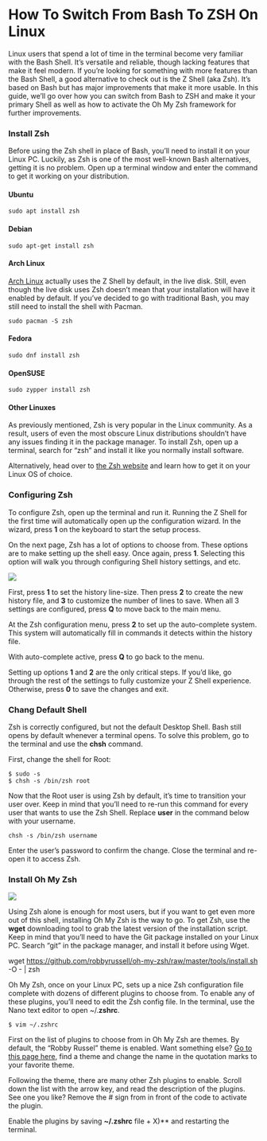 # How To Switch From Bash To ZSH On Linux

Linux users that spend a lot of time in the terminal become very familiar with the Bash Shell. It’s versatile and reliable, though lacking features that make it feel modern. If you’re looking for something with more features than the Bash Shell, a good alternative to check out is the Z Shell (aka Zsh). It’s based on Bash but has major improvements that make it more usable. In this guide, we’ll go over how you can switch from Bash to ZSH and make it your primary Shell as well as how to activate the Oh My Zsh framework for further improvements.

### Install Zsh

Before using the Zsh shell in place of Bash, you’ll need to install it on your Linux PC. Luckily, as Zsh is one of the most well-known Bash alternatives, getting it is no problem. Open up a terminal window and enter the command to get it working on your distribution.

#### Ubuntu

```
sudo apt install zsh
```

#### Debian

```
sudo apt-get install zsh
```

#### Arch Linux

[Arch Linux](https://www.addictivetips.com/ubuntu-linux-tips/how-to-install-arch-linux/) actually uses the Z Shell by default, in the live disk. Still, even though the live disk uses Zsh doesn’t mean that your installation will have it enabled by default. If you’ve decided to go with traditional Bash, you may still need to install the shell with Pacman.

```
sudo pacman -S zsh
```

#### Fedora

```
sudo dnf install zsh
```

#### OpenSUSE

```
sudo zypper install zsh
```

#### Other Linuxes

As previously mentioned, Zsh is very popular in the Linux community. As a result, users of even the most obscure Linux distributions shouldn’t have any issues finding it in the package manager. To install Zsh, open up a terminal, search for “zsh” and install it like you normally install software.

Alternatively, head over to [the Zsh website](http://www.zsh.org/) and learn how to get it on your Linux OS of choice.

### Configuring Zsh

To configure Zsh, open up the terminal and run it. Running the Z Shell for the first time will automatically open up the configuration wizard. In the wizard, press **1** on the keyboard to start the setup process.

On the next page, Zsh has a lot of options to choose from. These options are to make setting up the shell easy. Once again, press **1**. Selecting this option will walk you through configuring Shell history settings, and etc.

[![](https://cloud.addictivetips.com/wp-content/uploads/2018/06/zsh-1.png)](https://www.addictivetips.com/ubuntu-linux-tips/switch-from-bash-to-zsh-on-linux/attachment/zsh-1/)

First, press **1** to set the history line-size. Then press **2** to create the new history file, and **3** to customize the number of lines to save. When all 3 settings are configured, press **Q** to move back to the main menu.

At the Zsh configuration menu, press **2** to set up the auto-complete system. This system will automatically fill in commands it detects within the history file.

With auto-complete active, press **Q** to go back to the menu.

Setting up options **1** and **2** are the only critical steps. If you’d like, go through the rest of the settings to fully customize your Z Shell experience. Otherwise, press **0** to save the changes and exit.

### Chang Default Shell

Zsh is correctly configured, but not the default Desktop Shell. Bash still opens by default whenever a terminal opens. To solve this problem, go to the terminal and use the **chsh** command.

First, change the shell for Root:

```
$ sudo -s
$ chsh -s /bin/zsh root
```

Now that the Root user is using Zsh by default, it’s time to transition your user over. Keep in mind that you’ll need to re-run this command for every user that wants to use the Zsh Shell. Replace **user** in the command below with your username.

```
chsh -s /bin/zsh username
```

Enter the user’s password to confirm the change. Close the terminal and re-open it to access Zsh.

### Install Oh My Zsh

[![](https://cloud.addictivetips.com/wp-content/uploads/2018/06/zsh-themes.png)](https://www.addictivetips.com/ubuntu-linux-tips/switch-from-bash-to-zsh-on-linux/attachment/zsh-themes/)

Using Zsh alone is enough for most users, but if you want to get even more out of this shell, installing Oh My Zsh is the way to go. To get Zsh, use the **wget** downloading tool to grab the latest version of the installation script. Keep in mind that you’ll need to have the Git package installed on your Linux PC. Search “git” in the package manager, and install it before using Wget.

wget https://github.com/robbyrussell/oh-my-zsh/raw/master/tools/install.sh -O - | zsh

Oh My Zsh, once on your Linux PC, sets up a nice Zsh configuration file complete with dozens of different plugins to choose from. To enable any of these plugins, you’ll need to edit the Zsh config file. In the terminal, use the Nano text editor to open ~/.**zshrc**.

```
$ vim ~/.zshrc
```

First on the list of plugins to choose from in Oh My Zsh are themes. By default, the “Robby Russel” theme is enabled. Want something else? [Go to this page here](https://github.com/robbyrussell/oh-my-zsh/wiki/Themes), find a theme and change the name in the quotation marks to your favorite theme.

Following the theme, there are many other Zsh plugins to enable. Scroll down the list with the arrow key, and read the description of the plugins. See one you like? Remove the # sign from in front of the code to activate the plugin.

Enable the plugins by saving **~/.zshrc** file + X)** and restarting the terminal.

